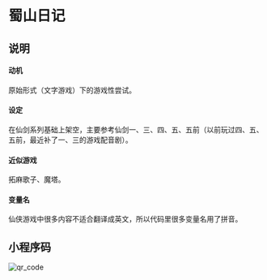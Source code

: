# 蜀山日记

## 说明

#### 动机
原始形式（文字游戏）下的游戏性尝试。

#### 设定
在仙剑系列基础上架空，主要参考仙剑一、三、四、五、五前（以前玩过四、五、五前，最近补了一、三的游戏配音剧）。

#### 近似游戏
拓麻歌子、魔塔。

#### 变量名
仙侠游戏中很多内容不适合翻译成英文，所以代码里很多变量名用了拼音。

## 小程序码
![qr_code](https://github.com/jokersandwich/Shushan-Diary/blob/master/image/qr_code.jpg)
